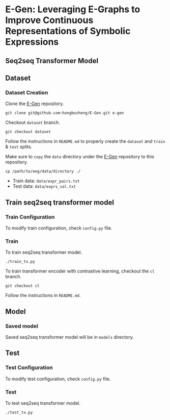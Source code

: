 # E-Gen: Leveraging E-Graphs to Improve Continuous Representations of Symbolic Expressions

## Seq2seq Transformer Model

## Dataset
### Dataset Creation
Clone the [E-Gen](https://github.com/hongbozheng/E-Gen) repository.
```
git clone git@github.com:hongbozheng/E-Gen.git e-gen
```
Checkout `dataset` branch.
```
git checkout dataset
```
Follow the instructions in `README.md` to properly create the `dataset` and
`train` & `test` splits.

Make sure to `copy` the `data` directory under the
[E-Gen](https://github.com/hongbozheng/E-Gen)
repository to this repository.
```
cp /path/to/eeg/data/directory ./
```
- Train data: `data/expr_pairs.txt`
- Test data: `data/exprs_val.txt`

## Train seq2seq transformer model
### Train Configuration
To modify train configuration, check `config.py` file.

### Train
To train seq2seq transformer model.
```
./train_tx.py
```
To train transformer encoder with contrastive learning,
checkout the `cl` branch.
```
git checkout cl
```
Follow the instructions in `README.md`.

## Model
### Saved model
Saved seq2seq transformer model will be in `models` directory.

## Test
### Test Configuration
To modify test configuration, check `config.py` file.

### Test
To test seq2seq transformer model.
```
./test_tx.py
```
